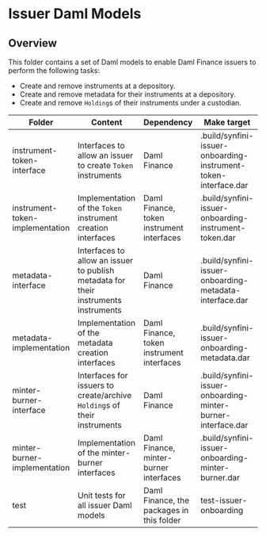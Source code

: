 # Issuer Daml Models

## Overview

This folder contains a set of Daml models to enable Daml Finance issuers to perform the following tasks:

- Create and remove instruments at a depository.
- Create and remove metadata for their instruments at a depository.
- Create and remove `Holding`s of their instruments under a custodian.

| Folder  | Content | Dependency | Make target
| ------------- | ------------- | ------------- | ------------- |
| instrument-token-interface  | Interfaces to allow an issuer to create `Token` instruments | Daml Finance | .build/synfini-issuer-onboarding-instrument-token-interface.dar
| instrument-token-implementation  | Implementation of the `Token` instrument creation interfaces | Daml Finance, token instrument interfaces | .build/synfini-issuer-onboarding-instrument-token.dar |
| metadata-interface  | Interfaces to allow an issuer to publish metadata for their instruments instruments | Daml Finance | .build/synfini-issuer-onboarding-metadata-interface.dar
| metadata-implementation  | Implementation of the metadata creation interfaces | Daml Finance, token instrument interfaces | .build/synfini-issuer-onboarding-metadata.dar |
| minter-burner-interface  | Interfaces for issuers to create/archive `Holding`s of their instruments | Daml Finance | .build/synfini-issuer-onboarding-minter-burner-interface.dar |
| minter-burner-implementation  | Implementation of the minter-burner interfaces | Daml Finance, minter-burner interfaces | .build/synfini-issuer-onboarding-minter-burner.dar |
| test | Unit tests for all issuer Daml models | Daml Finance, the packages in this folder | test-issuer-onboarding |
